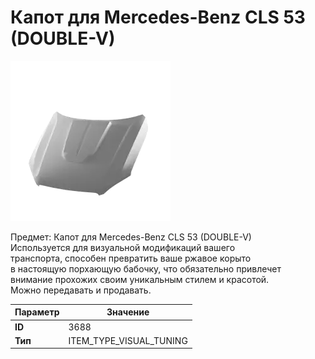 # Капот для Mercedes-Benz CLS 53 (DOUBLE-V)

![Item Image](../img/3688.webp?raw=true)

Предмет: Капот для Mercedes-Benz CLS 53 (DOUBLE-V)<br>Используется для визуальной модификаций вашего<br>транспорта, способен превратить ваше ржавое корыто<br>в настоящую порхающую бабочку, что обязательно привлечет<br>внимание прохожих своим уникальным стилем и красотой.<br>Можно передавать и продавать.


| Параметр | Значение |
|----------|----------|
| **ID** | 3688 |
| **Тип** | ITEM_TYPE_VISUAL_TUNING |


